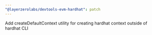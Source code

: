 ```yaml
---
"@layerzerolabs/devtools-evm-hardhat": patch
---
```


Add createDefaultContext utility for creating hardhat context outside of hardhat CLI
